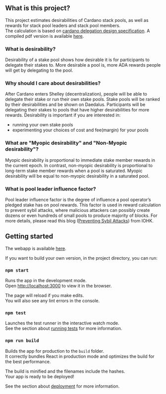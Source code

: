 ## What is this project?

This project estimates desirabilities of Cardano stack pools, as well as rewards for stack pool leaders and stack pool members. <br>
The calculation is based on [cardano delegation design specification](https://github.com/input-output-hk/fm-ledger-rules/tree/master/docs/delegation_design_spec). A compiled pdf version is available [here](https://github.com/cffls/cardano-stake-pool-desirability/blob/master/delegation_design_spec.pdf).

### What is desirability?

Desirability of a stake pool shows how desirable it is for participants to delegate their stakes to. More desirable a pool is, more ADA rewards people will get by delegating to the pool.

### Why should I care about desirabilities?

After Cardano enters Shelley (decentralization), people will be able to delegate their stake or run their own stake pools. Stake pools will be ranked by their desirabilities and be shown on Daedalus. Participants will be delegating their stakes to pools that have higher desirabilities for more rewards. Desirability is important if you are interested in:
* running your own stake pools
* experimenting your choices of cost and fee(margin) for your pools

### What are "Myopic desirability" and "Non-Myopic desirability"?

Myopic desirability is proportional to immediate stake member rewards in the current epoch. In contrast, non-myopic desirability is proportional to long-term stake member rewards when a pool is saturated. Myopic desirability will be equal to non-myopic desirability in a saturated pool.

### What is pool leader influence factor?

Pool leader influence factor is the degree of influence a pool operator’s pledged stake has on pool rewards. This factor is used in reward calculation to prevent sybil attacks, where malicious attackers can possibly create dozens or even hundreds of small pools to produce majority of blocks. For more details, please read this blog ([Preventing Sybil Attacks](https://iohk.io/blog/preventing-sybil-attacks/)) from IOHK.

## Getting started

The webapp is available [here](https://cffls.github.io/cardano-stake-pool-desirability/).

If you want to build your own version, in the project directory, you can run:

### `npm start`

Runs the app in the development mode.<br>
Open [http://localhost:3000](http://localhost:3000) to view it in the browser.

The page will reload if you make edits.<br>
You will also see any lint errors in the console.

### `npm test`

Launches the test runner in the interactive watch mode.<br>
See the section about [running tests](https://facebook.github.io/create-react-app/docs/running-tests) for more information.

### `npm run build`

Builds the app for production to the `build` folder.<br>
It correctly bundles React in production mode and optimizes the build for the best performance.

The build is minified and the filenames include the hashes.<br>
Your app is ready to be deployed!

See the section about [deployment](https://facebook.github.io/create-react-app/docs/deployment) for more information.

